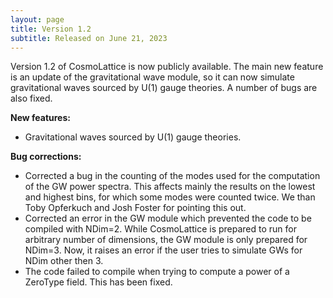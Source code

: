 ```yaml
---
layout: page
title: Version 1.2
subtitle: Released on June 21, 2023
---
```


Version 1.2 of CosmoLattice is now publicly available. The main new feature is an update of the gravitational wave module, so it can now simulate gravitational waves sourced by U(1) gauge theories. A number of bugs are also fixed.

**New features:**
- Gravitational waves sourced by U(1) gauge theories.

**Bug corrections:**
- Corrected a bug in the counting of the modes used for the computation of the GW power spectra. This affects mainly the results on the lowest and highest bins, for which some modes were counted twice. We than Toby Opferkuch and Josh Foster for pointing this out.
- Corrected an error in the GW module which prevented the code to be compiled with NDim=2. While CosmoLattice is prepared to run for arbitrary number of dimensions, the GW module is only prepared for NDim=3. Now, it raises an error if the user tries to  simulate GWs for NDim other then 3.
- The code failed to compile when trying to compute a power of a ZeroType field. This has been fixed.